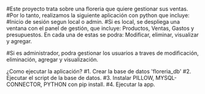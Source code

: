 #Este proyecto trata sobre una floreria que quiere gestionar sus ventas.
#Por lo tanto, realizamos la siguiente aplicación con python que incluye: 
#Inicio de sesión segun local o admin.
#Si es local, se despliega una ventana con el panel de gestión, que incluye: Productos, Ventas, Gastos y presupuestos. En cada una de estas se podra: Modificar, eliminar, visualizar y agregar.

#Si es administrador, podra gestionar los usuarios a traves de modificación, eliminación, agregar y visualización.

¿Como ejecutar la aplicación?
#1. Crear la base de datos 'floreria_db'
#2. Ejecutar el script de la base de datos.
#3. Instalar PILLOW, MYSQL-CONNECTOR, PYTHON con pip install.
#4. Ejecutar la app. 
